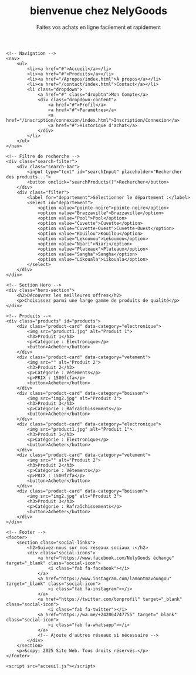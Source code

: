 <!DOCTYPE html>
<html lang="fr">
<head>
    <meta charset="UTF-8">
    <meta name="viewport" content="width=device-width, initial-scale=1.0">
    <link rel="stylesheet" href="acceuil.css">
    <title>NelyGoods</title>
    <link href="https://cdnjs.cloudflare.com/ajax/libs/font-awesome/6.0.0-beta3/css/all.min.css" rel="stylesheet">
    
</head>
<body>
    <!-- Header -->
    <header>
        <h1>bienvenue chez NelyGoods</h1>
        <p>Faites vos achats en ligne facilement et rapidement</p>
    </header>

    <!-- Navigation -->
    <nav>
        <ul>
            <li><a href="#">Accueil</a></li>
            <li><a href="#">Produits</a></li>
            <li><a href="/Apropos/index.html">À propos</a></li>
            <li><a href="/contact/index.html">Contact</a></li>
            <li class="dropdown">
                <a href="#" class="dropbtn">Mon Compte</a>
                <div class="dropdown-content">
                    <a href="#">Profil</a>
                    <a href="#">Paramètres</a>
                    <a href="/inscription/connexion/index.html">Inscription/Connexion</a>
                    <a href="#">Historique d'achat</a>
                </div>
            </li>
        </ul>
    </nav>

    <!-- Filtre de recherche -->
    <div class="search-filter">
        <div class="search-bar">
            <input type="text" id="searchInput" placeholder="Rechercher des produits...">
            <button onclick="searchProducts()">Rechercher</button>
        </div>
        <div class="filter">
            <label for="departement">Sélectionner le département :</label>
            <select id="departement">
                <option value="pointe-noire">pointe-noire</option>
                <option value="Brazzaville">Brazzaville</option>
                <option value="Pool">Pool</option>
                <option value="Cuvette">Cuvette</option>
                <option value="Cuvette-Ouest">Cuvette-Ouest</option>
                <option value="Kouilou">Kouilou</option>
                <option value="Lekoumou">Lekoumou</option>
                <option value="Niari">Niari</option>
                <option value="Plateaux">Plateaux</option>
                <option value="Sangha">Sangha</option>
                <option value="Likouala">Likouala</option>
            </select>
        </div>
    </div>

    <!-- Section Hero -->
    <div class="hero-section">
        <h2>Découvrez les meilleures offres</h2>
        <p>Choisissez parmi une large gamme de produits de qualité</p>
    </div>

    <!-- Produits -->
    <div class="products" id="products">
        <div class="product-card" data-category="electronique">
            <img src="product1.jpg" alt="Produit 1">
            <h3>Produit 1</h3>
            <p>Catégorie : Électronique</p>
            <button>Acheter</button>
        </div>
        <div class="product-card" data-category="vetement">
            <img src="" alt="Produit 2">
            <h3>Produit 2</h3>
            <p>Catégorie : Vêtements</p>
            <p>PRIX : 1500fcfa</p>
            <button>Acheter</button>
        </div>
        <div class="product-card" data-category="boisson">
            <img src="img2.jpg" alt="Produit 3">
            <h3>Produit 3</h3>
            <p>Catégorie : Rafraîchissements</p>
            <button>Acheter</button>
        </div>
        <div class="product-card" data-category="electronique">
            <img src="product1.jpg" alt="Produit 1">
            <h3>Produit 1</h3>
            <p>Catégorie : Électronique</p>
            <button>Acheter</button>
        </div>
        <div class="product-card" data-category="vetement">
            <img src="" alt="Produit 2">
            <h3>Produit 2</h3>
            <p>Catégorie : Vêtements</p>
            <p>PRIX : 1500fcfa</p>
            <button>Acheter</button>
        </div>
        <div class="product-card" data-category="boisson">
            <img src="img2.jpg" alt="Produit 3">
            <h3>Produit 3</h3>
            <p>Catégorie : Rafraîchissements</p>
            <button>Acheter</button>
        </div>
    </div>

    <!-- Footer -->
    <footer>
        <section class="social-links">
            <h2>Suivez-nous sur nos réseaux sociaux :</h2>
            <div class="social-icons">
                <a href="https://www.facebook.com/NelyGoods échange" target="_blank" class="social-icon">
                    <i class="fab fa-facebook"></i>
                </a>
                <a href="https://www.instagram.com/lamontmavoungou" target="_blank" class="social-icon">
                    <i class="fab fa-instagram"></i>
                </a>
                <a href="https://twitter.com/tonprofil" target="_blank" class="social-icon">
                    <i class="fab fa-twitter"></i>
                <a href="https://wa.me/+242064747755" target="_blank" class="social-icon">
                    <i class="fab fa-whatsapp"></i>
                </a>
                <!-- Ajoute d'autres réseaux si nécessaire -->
            </div>
        </section>
        <p>&copy; 2025 Site Web. Tous droits réservés.</p>
    </footer>

    <script src="acceuil.js"></script>
</body>
</html>
